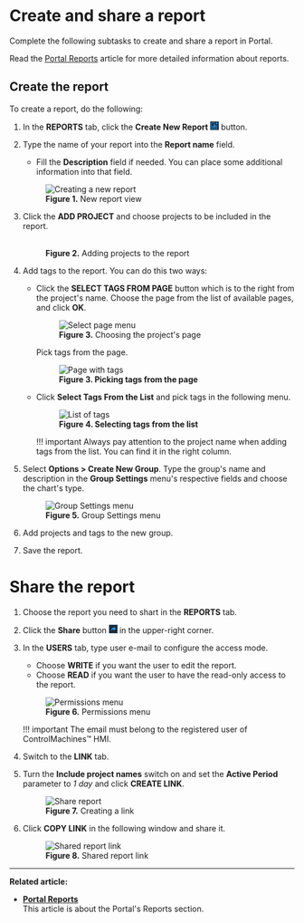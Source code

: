 # Create and share a report
Complete the following subtasks to create and share a report in Portal. 

Read the [Portal Reports](../2-Portal/portal_reports.md) article for more detailed information about reports.

## Create the report

To create a report, do the following: 

1. In the **REPORTS** tab, click the **Create New Report** ![Create New Report](images/nreport1.png) button. 
2. Type the name of your report into the **Report name** field. 
    
    - Fill the **Description** field if needed. You can place some additional information into that field. 

    <figure>
       <img src="../images/report-menu.png" alt="Creating a new report">
       <figcaption><b>Figure 1.</b> New report view</figcaption>
    </figure>

3. Click the **ADD PROJECT** and choose projects to be included in the report. 

    <figure>
       <img src="../images/add-projects.png" alt="">
       <figcaption><b>Figure 2.</b> Adding projects to the report</figcaption>
    </figure>

4. Add tags to the report. You can do this two ways: 
    
    - Click the **SELECT TAGS FROM PAGE** button which is to the right from the project's name. Choose the page from the list of available pages, and click **OK**.

        <figure>
          <img src="../images/pages-cm-core.png" alt="Select page menu">
          <figcaption><b>Figure 3.</b> Choosing the project's page</figcaption>
        </figure>
        
        Pick tags from the page.

        <figure>
           <img src="../images/page-tags.png" alt="Page with tags">
           <figcaption><b>Figure 3. Picking tags from the page</b> </figcaption>
        </figure>  

    -  Click **Select Tags From the List** and pick tags in the following menu. 

        <figure>
           <img src="../images/list.png" alt="List of tags">
           <figcaption><b>Figure 4. Selecting tags from the list</b> </figcaption>
        </figure> 
        !!! important
            Always pay attention to the project name when adding tags from the list. You can find it in the right column.

5. Select **Options > Create New Group**. Type the group's name and description in the **Group Settings** menu's respective fields and choose the chart's type.

    <figure>
       <img src="../images/report-group.png" alt="Group Settings menu">
       <figcaption><b>Figure 5.</b> Group Settings menu</figcaption>
    </figure>

6. Add projects and tags to the new group.
7. Save the report.

# Share the report

1. Choose the report you need to shart in the **REPORTS** tab. 
2. Click the **Share** button ![share button](images/share.png) in the upper-right corner. 
3. In the **USERS** tab, type user e-mail to configure the access mode. 

    - Choose **WRITE** if you want the user to edit the report. 
    - Choose **READ** if you want the user to have the read-only access to the report. 

    <figure>
       <img src="../images/report-perm.png" alt="Permissions menu">
       <figcaption><b>Figure 6.</b> Permissions menu</figcaption>
    </figure>

    !!! important
        The email must belong to the registered user of ControlMachines™ HMI. 

4. Switch to the **LINK** tab. 
5. Turn the **Include project names** switch on and set the **Active Period** parameter to *1 day* and click **CREATE LINK**. 

    <figure>
       <img src="../images/share-report.png" alt="Share report">
       <figcaption><b>Figure 7.</b> Creating a link</figcaption>
    </figure>

6. Click **COPY LINK** in the following window and share it.

    <figure>
       <img src="../images/report-perm.png" alt="Shared report link">
       <figcaption><b>Figure 8.</b> Shared report link</figcaption>
    </figure>

***
**Related article:**

- **[Portal Reports](../2-Portal/portal_reports.md)**<br>
This article is about the Portal's Reports section.

